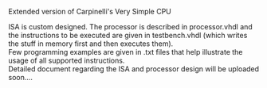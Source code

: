 Extended version of Carpinelli's Very Simple CPU

ISA is custom designed. The processor is described in processor.vhdl and the instructions to be executed are given in testbench.vhdl (which writes the stuff in memory first and then executes them). </br>
Few programming examples are given in .txt files that help illustrate the usage of all supported instructions. </br>
Detailed document regarding the ISA and processor design will be uploaded soon....
